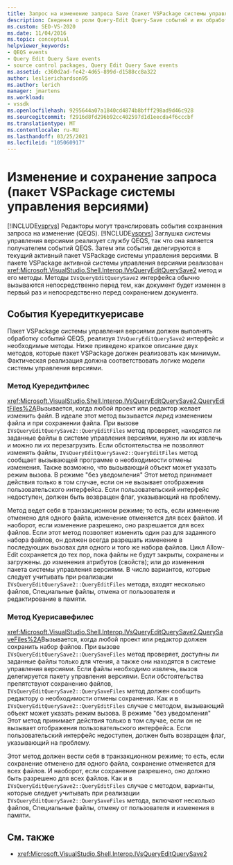 ```yaml
---
title: Запрос на изменение запроса Save (пакет VSPackage системы управления версиями) | Документация Майкрософт
description: Сведения о роли Query-Edit Query-Save событий и их обработке пакетом VSPackage системы управления версиями.
ms.custom: SEO-VS-2020
ms.date: 11/04/2016
ms.topic: conceptual
helpviewer_keywords:
- QEQS events
- Query Edit Query Save events
- source control packages, Query Edit Query Save events
ms.assetid: c360d2ad-fe42-4d65-899d-d1588cc8a322
author: leslierichardson95
ms.author: lerich
manager: jmartens
ms.workload:
- vssdk
ms.openlocfilehash: 9295644a07a1840cd4874b8bfff298ad9d46c928
ms.sourcegitcommit: f2916d8fd296b92cc402597d1d1eecda4f6cccbf
ms.translationtype: MT
ms.contentlocale: ru-RU
ms.lasthandoff: 03/25/2021
ms.locfileid: "105060917"
---
```

# <a name="query-edit-query-save-source-control-vspackage"></a>Изменение и сохранение запроса (пакет VSPackage системы управления версиями)
[!INCLUDE[vsprvs](../../code-quality/includes/vsprvs_md.md)] Редакторы могут транслировать события сохранения запроса на изменение (QEQS). [!INCLUDE[vsprvs](../../code-quality/includes/vsprvs_md.md)] Заглушка системы управления версиями реализует службу QEQS, так что она является получателем событий QEQS. Затем эти события делегируются в текущий активный пакет VSPackage системы управления версиями. В пакете VSPackage активной системы управления версиями реализован <xref:Microsoft.VisualStudio.Shell.Interop.IVsQueryEditQuerySave2> метод и его методы. Методы `IVsQueryEditQuerySave2` интерфейса обычно вызываются непосредственно перед тем, как документ будет изменен в первый раз и непосредственно перед сохранением документа.

## <a name="queryeditquerysave-events"></a>События Куередиткуерисаве
 Пакет VSPackage системы управления версиями должен выполнять обработку событий QEQS, реализуя `IVsQueryEditQuerySave2` интерфейс и необходимые методы. Ниже приведено краткое описание двух методов, которые пакет VSPackage должен реализовать как минимум. Фактическая реализация должна соответствовать логике модели системы управления версиями.

### <a name="queryeditfiles-method"></a>Метод Куередитфилес
 <xref:Microsoft.VisualStudio.Shell.Interop.IVsQueryEditQuerySave2.QueryEditFiles%2A>Вызывается, когда любой проект или редактор желает изменить файл. В идеале этот метод вызывается *перед* изменением файла и при сохранении файла. При вызове `IVsQueryEditQuerySave2::QueryEditFiles` метод проверяет, находятся ли заданные файлы в системе управления версиями, нужно ли их извлечь и можно ли их перезагрузить. Если обстоятельства не позволяют изменять файлы, `IVsQueryEditQuerySave2::QueryEditFiles` метод сообщает вызывающей программе о необходимости отмены изменения. Также возможно, что вызывающий объект может указать режим вызова. В режиме "без уведомления" Этот метод принимает действия только в том случае, если он не вызывает отображения пользовательского интерфейса. Если пользовательский интерфейс недоступен, должен быть возвращен флаг, указывающий на проблему.

 Метод ведет себя в транзакционном режиме; то есть, если изменение отменено для одного файла, изменение отменяется для всех файлов. И наоборот, если изменение разрешено, оно разрешается для всех файлов. Если этот метод позволяет изменить один раз для заданного набора файлов, он должен всегда разрешать изменение в последующих вызовах для одного и того же набора файлов. Цикл Allow-Edit сохраняется до тех пор, пока файлы не будут закрыты, сохранены и загружены. до изменения атрибутов (свойств); или до изменения пакета системы управления версиями. В число вариантов, которые следует учитывать при реализации `IVsQueryEditQuerySave2::QueryEditFiles` метода, входят несколько файлов, Специальные файлы, отмена от пользователя и редактирование в памяти.

### <a name="querysavefiles-method"></a>Метод Куерисавефилес
 <xref:Microsoft.VisualStudio.Shell.Interop.IVsQueryEditQuerySave2.QuerySaveFiles%2A>Вызывается, когда любой проект или редактор должен сохранить набор файлов. При вызове `IVsQueryEditQuerySave2::QuerySaveFiles` метод проверяет, доступны ли заданные файлы только для чтения, а также они находятся в системе управления версиями. Если файлы необходимо извлечь, вызов делегируется пакету управления версиями. Если обстоятельства препятствуют сохранению файлов, `IVsQueryEditQuerySave2::QuerySaveFiles` метод должен сообщить редактору о необходимости отмены сохранения. Как и в `IVsQueryEditQuerySave2::QueryEditFiles` случае с методом, вызывающий объект может указать режим вызова. В режиме "без уведомления" Этот метод принимает действия только в том случае, если он не вызывает отображения пользовательского интерфейса. Если пользовательский интерфейс недоступен, должен быть возвращен флаг, указывающий на проблему.

 Этот метод должен вести себя в транзакционном режиме; то есть, если сохранение отменено для одного файла, сохранение отменяется для всех файлов. И наоборот, если сохранение разрешено, оно должно быть разрешено для всех файлов. Как и в `IVsQueryEditQuerySave2::QueryEditFiles` случае с методом, варианты, которые следует учитывать при реализации `IVsQueryEditQuerySave2::QuerySaveFiles` метода, включают несколько файлов, Специальные файлы, отмену от пользователя и изменения в памяти.

## <a name="see-also"></a>См. также
- <xref:Microsoft.VisualStudio.Shell.Interop.IVsQueryEditQuerySave2>
